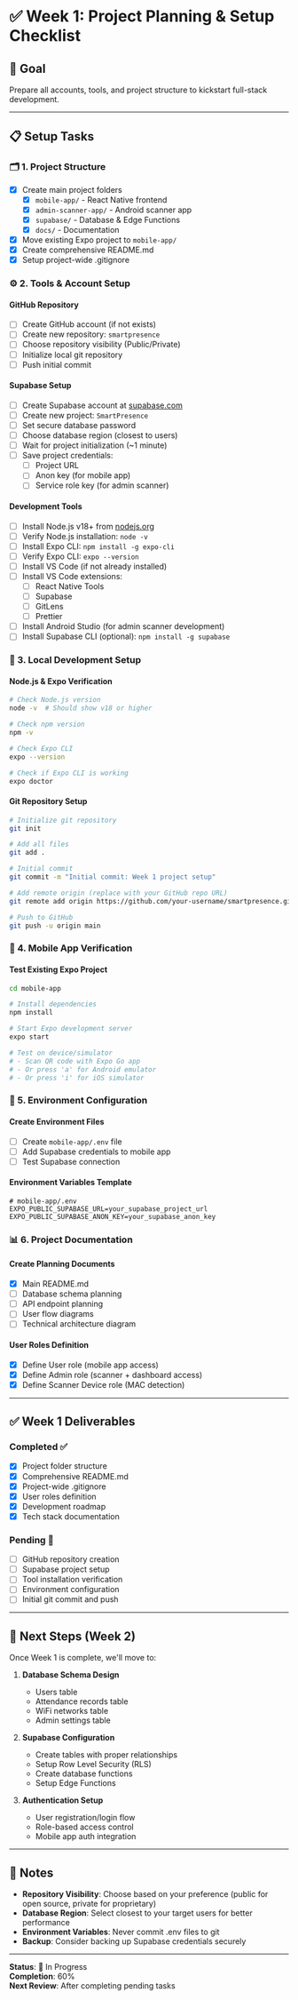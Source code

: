 # ✅ Week 1: Project Planning & Setup Checklist

## 🎯 Goal
Prepare all accounts, tools, and project structure to kickstart full-stack development.

---

## 📋 Setup Tasks

### 🗂️ 1. Project Structure
- [x] Create main project folders
  - [x] `mobile-app/` - React Native frontend
  - [x] `admin-scanner-app/` - Android scanner app
  - [x] `supabase/` - Database & Edge Functions
  - [x] `docs/` - Documentation
- [x] Move existing Expo project to `mobile-app/`
- [x] Create comprehensive README.md
- [x] Setup project-wide .gitignore

### ⚙️ 2. Tools & Account Setup

#### GitHub Repository
- [ ] Create GitHub account (if not exists)
- [ ] Create new repository: `smartpresence`
- [ ] Choose repository visibility (Public/Private)
- [ ] Initialize local git repository
- [ ] Push initial commit

#### Supabase Setup
- [ ] Create Supabase account at [supabase.com](https://supabase.com)
- [ ] Create new project: `SmartPresence`
- [ ] Set secure database password
- [ ] Choose database region (closest to users)
- [ ] Wait for project initialization (~1 minute)
- [ ] Save project credentials:
  - [ ] Project URL
  - [ ] Anon key (for mobile app)
  - [ ] Service role key (for admin scanner)

#### Development Tools
- [ ] Install Node.js v18+ from [nodejs.org](https://nodejs.org/)
- [ ] Verify Node.js installation: `node -v`
- [ ] Install Expo CLI: `npm install -g expo-cli`
- [ ] Verify Expo CLI: `expo --version`
- [ ] Install VS Code (if not already installed)
- [ ] Install VS Code extensions:
  - [ ] React Native Tools
  - [ ] Supabase
  - [ ] GitLens
  - [ ] Prettier
- [ ] Install Android Studio (for admin scanner development)
- [ ] Install Supabase CLI (optional): `npm install -g supabase`

### 🧰 3. Local Development Setup

#### Node.js & Expo Verification
```bash
# Check Node.js version
node -v  # Should show v18 or higher

# Check npm version
npm -v

# Check Expo CLI
expo --version

# Check if Expo CLI is working
expo doctor
```

#### Git Repository Setup
```bash
# Initialize git repository
git init

# Add all files
git add .

# Initial commit
git commit -m "Initial commit: Week 1 project setup"

# Add remote origin (replace with your GitHub repo URL)
git remote add origin https://github.com/your-username/smartpresence.git

# Push to GitHub
git push -u origin main
```

### 📱 4. Mobile App Verification

#### Test Existing Expo Project
```bash
cd mobile-app

# Install dependencies
npm install

# Start Expo development server
expo start

# Test on device/simulator
# - Scan QR code with Expo Go app
# - Or press 'a' for Android emulator
# - Or press 'i' for iOS simulator
```

### 🔑 5. Environment Configuration

#### Create Environment Files
- [ ] Create `mobile-app/.env` file
- [ ] Add Supabase credentials to mobile app
- [ ] Test Supabase connection

#### Environment Variables Template
```env
# mobile-app/.env
EXPO_PUBLIC_SUPABASE_URL=your_supabase_project_url
EXPO_PUBLIC_SUPABASE_ANON_KEY=your_supabase_anon_key
```

### 📊 6. Project Documentation

#### Create Planning Documents
- [x] Main README.md
- [ ] Database schema planning
- [ ] API endpoint planning
- [ ] User flow diagrams
- [ ] Technical architecture diagram

#### User Roles Definition
- [x] Define User role (mobile app access)
- [x] Define Admin role (scanner + dashboard access)
- [x] Define Scanner Device role (MAC detection)

---

## ✅ Week 1 Deliverables

### Completed ✅
- [x] Project folder structure
- [x] Comprehensive README.md
- [x] Project-wide .gitignore
- [x] User roles definition
- [x] Development roadmap
- [x] Tech stack documentation

### Pending 🔄
- [ ] GitHub repository creation
- [ ] Supabase project setup
- [ ] Tool installation verification
- [ ] Environment configuration
- [ ] Initial git commit and push

---

## 🚀 Next Steps (Week 2)

Once Week 1 is complete, we'll move to:

1. **Database Schema Design**
   - Users table
   - Attendance records table
   - WiFi networks table
   - Admin settings table

2. **Supabase Configuration**
   - Create tables with proper relationships
   - Setup Row Level Security (RLS)
   - Create database functions
   - Setup Edge Functions

3. **Authentication Setup**
   - User registration/login flow
   - Role-based access control
   - Mobile app auth integration

---

## 📝 Notes

- **Repository Visibility**: Choose based on your preference (public for open source, private for proprietary)
- **Database Region**: Select closest to your target users for better performance
- **Environment Variables**: Never commit .env files to git
- **Backup**: Consider backing up Supabase credentials securely

---

**Status**: 🔄 In Progress  
**Completion**: 60%  
**Next Review**: After completing pending tasks 